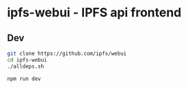 # ipfs-webui - IPFS api frontend

## Dev

```bash
git clone https://github.com/ipfs/webui
cd ipfs-webui
./alldeps.sh

npm run dev
```
